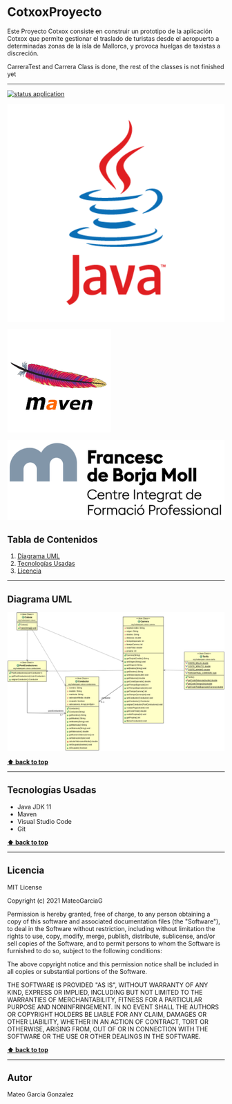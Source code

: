 # CotxoxProyecto

Este Proyecto Cotxox consiste en construir un prototipo de la aplicación Cotxox que permite gestionar el traslado de turistas desde el aeropuerto a determinadas zonas de la isla de Mallorca, y provoca huelgas de taxistas a discreción.

CarreraTest and Carrera Class is done, the rest of the classes is not finished yet

---

[![status application](https://img.shields.io/badge/status-stable-brightgreen)](https://github.com/MateoGarciaG/CotxoxProject)

<!--Logos-->

![Project Logo Java](./doc/img/java.png)

![Project Logo Maven](./doc/img/apache_maven.png)

![Project Logo Borja Moll](./doc/img/logocifp.png)

## Tabla de Contenidos

1. [Diagrama UML](#diagrama-uml)
1. [Tecnologías Usadas](#tecnologias-usadas)
1. [Licencia](#licencia)


---

## Diagrama UML
![Project UML Diagram](./doc/UML_Diagram/diagrama_clases_UML_Cotxox.png)

**[⬆ back to top](#tabla-de-contenidos)**

---

## Tecnologías Usadas

- Java JDK 11
- Maven
- Visual Studio Code
- Git


**[⬆ back to top](#tabla-de-contenidos)**

---



## Licencia

MIT License

Copyright (c) 2021 MateoGarciaG

Permission is hereby granted, free of charge, to any person obtaining a copy
of this software and associated documentation files (the "Software"), to deal
in the Software without restriction, including without limitation the rights
to use, copy, modify, merge, publish, distribute, sublicense, and/or sell
copies of the Software, and to permit persons to whom the Software is
furnished to do so, subject to the following conditions:

The above copyright notice and this permission notice shall be included in all
copies or substantial portions of the Software.

THE SOFTWARE IS PROVIDED "AS IS", WITHOUT WARRANTY OF ANY KIND, EXPRESS OR
IMPLIED, INCLUDING BUT NOT LIMITED TO THE WARRANTIES OF MERCHANTABILITY,
FITNESS FOR A PARTICULAR PURPOSE AND NONINFRINGEMENT. IN NO EVENT SHALL THE
AUTHORS OR COPYRIGHT HOLDERS BE LIABLE FOR ANY CLAIM, DAMAGES OR OTHER
LIABILITY, WHETHER IN AN ACTION OF CONTRACT, TORT OR OTHERWISE, ARISING FROM,
OUT OF OR IN CONNECTION WITH THE SOFTWARE OR THE USE OR OTHER DEALINGS IN THE
SOFTWARE.



**[⬆ back to top](#tabla-de-contenidos)**

---


## Autor
Mateo Garcia Gonzalez